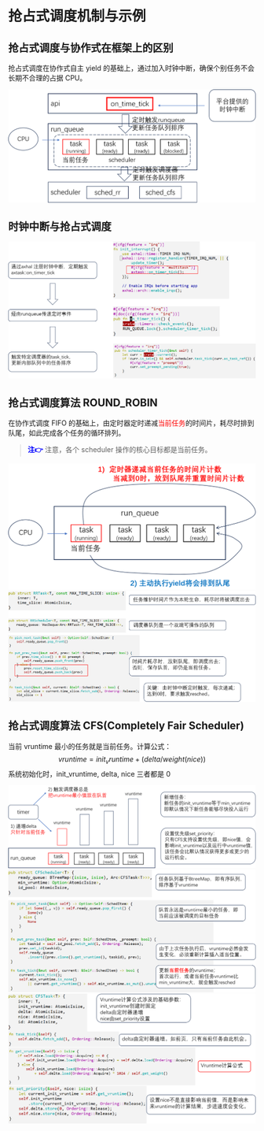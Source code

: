 # 抢占式调度机制与示例

## 抢占式调度与协作式在框架上的区别

抢占式调度在协作式自主 yield 的基础上，通过加入时钟中断，确保个别任务不会长期不合理的占据 CPU。

<img src="./img/img5_10.png" alt="image-20230911105410138" style="zoom:50%;" />

## 时钟中断与抢占式调度

<img src="./img/img5_11.png" alt="image-20230911105602764" style="zoom:50%;" />

## 抢占式调度算法 ROUND_ROBIN

在协作式调度 FIFO 的基础上，由定时器定时递减<font color=red>当前任务</font>的时间片，耗尽时排到队尾，如此完成各个任务的循环排列。

> <font color=blue>**注👉**</font> 
> 注意，各个 scheduler 操作的核心目标都是当前任务。

<img src="./img/img5_12.png" alt="image-20230911105814589" style="zoom:50%;" />

<img src="./img/img5_13.png" alt="image-20230911110533751" style="zoom:50%;" />

## 抢占式调度算法 CFS(Completely Fair Scheduler)

当前 vruntime 最小的任务就是当前任务。计算公式：
$$
vruntime = init_vruntime + (delta / weight(nice))
$$
系统初始化时，init_vruntime, delta, nice 三者都是 0

<img src="./img/img5_14.png" alt="image-20230911110718949" style="zoom:50%;" />

<img src="./img/img5_15.png" alt="image-20230911110817258" style="zoom:50%;" />

<img src="./img/img5_16.png" alt="image-20230911110905924" style="zoom:50%;" />

